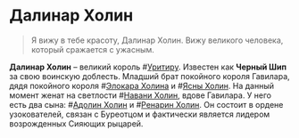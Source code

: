 # Далинар Холин

> Я вижу в тебе красоту, Далинар Холин. Вижу великого человека, который сражается с ужасным.

**Далинар Холин** – великий король #[Уритиру](locations/urithiru). Известен как **Черный Шип** за свою воинскую доблесть. Младший брат покойного короля Гавилара, дядя покойного короля #[Элокара Холина](characters/elhokar) и #[Ясны Холин](characters/jasnah). На данный момент женат на светлости #[Навани Холин](characters/navani), вдове Гавилара. У него есть два сына: #[Адолин Холин](characters/adolin) и #[Ренарин Холин](characters/renarin). Он состоит в ордене узокователей, связан с Буреотцом и фактически является лидером возрожденных Сияющих рыцарей.
